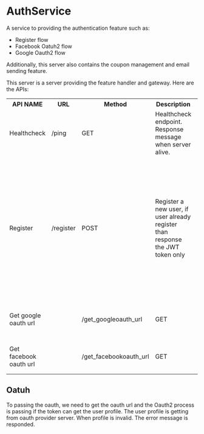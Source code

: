 # AuthService
A service to providing the authentication feature such as:

- Register flow
- Facebook Oatuh2 flow
- Google Oauth2 flow

Additionally, this server also contains the coupon management and email sending feature.

This server is a server providing the feature handler and gateway. Here are the APIs:

<table>
<tr>
  <th>API NAME</th>
  <th>URL</th>
  <th>Method</th>
  <th>Description</th>
  <th>Request</th>
  <th>Response</th>
</tr>
<tr>
  <td>Healthcheck</td>
  <td>/ping</td>
  <td>GET</td>
  <td>Healthcheck endpoint. Response message when server alive.</td>
  <td>N/A</td>
  <td>200: 
  <code>{"message": "pong"}`</code></td>
</tr>
<tr>
  <td>Register</td>
  <td>/register</td>
  <td>POST</td>
  <td>Register a new user, if user already register than response the JWT token only</td>
  <td>
    <code>
    {
      "username": "Lucas",
      "email": "chucobo5219@gmail.com",
      "password": "klasdfjvier123"
    }
    </code>
  </td>
  <td>
  200:
  <code>
    {
        "Token": "eyJhbGciOiJIUzI1NiIsInR5cCI6IkpXVCJ9.eyJVc2VybmFtZSI6Ikx1Y2FzIiwiZXhwIjoxNTg3NTcxNDYzfQ.KxKRNYmS6Q-07JZNIpNYNyjXJ9p1l6bacBAcp94zPDc"
    }
  </code><br>
  502:
    <code>
    {
      "error": "Username is require in request body"
    }
    </code><br>
  502:
    <code>
    {
      "error": "the password should contains at lease 8 charactor"
    }
    </code><br>
  502:
    <code>
    {
      "error": "incorrect email ex: 1234@domain.com current input:chucobo5219gmail.com"
    }
    </code><br>
  </td>
  </tr>
  <tr>
    <td>Get google oauth url<td>
    <td>/get_googleoauth_url</td>
    <td>GET</td>
    <td>Get google oauth login endpoint</td>
    <td>N/A</td>
    <td>200: 
    <code>
    {
    "url": "https://accounts.google.com/o/oauth2/auth?client_id=253768931865-or5h985g6ftkljaeqd8obveq2eod4a2i.apps.googleusercontent.com&redirect_uri=https%3A%2F%2Famazingtalker.herokuapp.com%2Fgoogleoauth&response_type=code&scope=https%3A%2F%2Fwww.googleapis.com%2Fauth%2Fuserinfo.email+https%3A%2F%2Fwww.googleapis.com%2Fauth%2Fuserinfo.profile&state=state"
}
    </code></td>
  </tr>
  <tr>
    <td>Get facebook oauth url<td>
    <td>/get_facebookoauth_url</td>
    <td>GET</td>
    <td>Get facebook oauth login endpoint</td>
    <td>N/A</td>
    <td>200: 
    <code>
{
    "url": "https://www.facebook.com/v3.2/dialog/oauth?client_id=3043148599098072&redirect_uri=https%3A%2F%2Famazingtalker.herokuapp.com%2Ffacebookoauth&response_type=code&scope=public_profile+email&state=state"
}
    </code></td>
</table>

## Oatuh
To passing the oauth, we need to get the oauth url and the Oauth2 process is passing if the token can get the user profile. The user profile is getting from oauth provider server. When profile is invalid. The error message is responded.